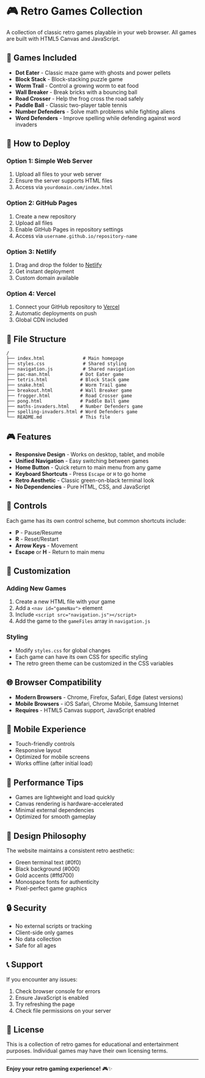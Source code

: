 # 🎮 Retro Games Collection

A collection of classic retro games playable in your web browser. All games are built with HTML5 Canvas and JavaScript.

## 🎯 Games Included

- **Dot Eater** - Classic maze game with ghosts and power pellets
- **Block Stack** - Block-stacking puzzle game
- **Worm Trail** - Control a growing worm to eat food
- **Wall Breaker** - Break bricks with a bouncing ball
- **Road Crosser** - Help the frog cross the road safely
- **Paddle Ball** - Classic two-player table tennis
- **Number Defenders** - Solve math problems while fighting aliens
- **Word Defenders** - Improve spelling while defending against word invaders

## 🚀 How to Deploy

### Option 1: Simple Web Server
1. Upload all files to your web server
2. Ensure the server supports HTML files
3. Access via `yourdomain.com/index.html`

### Option 2: GitHub Pages
1. Create a new repository
2. Upload all files
3. Enable GitHub Pages in repository settings
4. Access via `username.github.io/repository-name`

### Option 3: Netlify
1. Drag and drop the folder to [Netlify](https://netlify.com)
2. Get instant deployment
3. Custom domain available

### Option 4: Vercel
1. Connect your GitHub repository to [Vercel](https://vercel.com)
2. Automatic deployments on push
3. Global CDN included

## 📁 File Structure

```
/
├── index.html              # Main homepage
├── styles.css              # Shared styling
├── navigation.js           # Shared navigation
├── pac-man.html           # Dot Eater game
├── tetris.html            # Block Stack game
├── snake.html             # Worm Trail game
├── breakout.html          # Wall Breaker game
├── frogger.html           # Road Crosser game
├── pong.html              # Paddle Ball game
├── maths-invaders.html    # Number Defenders game
├── spelling-invaders.html # Word Defenders game
└── README.md              # This file
```

## 🎮 Features

- **Responsive Design** - Works on desktop, tablet, and mobile
- **Unified Navigation** - Easy switching between games
- **Home Button** - Quick return to main menu from any game
- **Keyboard Shortcuts** - Press `Escape` or `H` to go home
- **Retro Aesthetic** - Classic green-on-black terminal look
- **No Dependencies** - Pure HTML, CSS, and JavaScript

## 🎯 Controls

Each game has its own control scheme, but common shortcuts include:
- **P** - Pause/Resume
- **R** - Reset/Restart
- **Arrow Keys** - Movement
- **Escape** or **H** - Return to main menu

## 🔧 Customization

### Adding New Games
1. Create a new HTML file with your game
2. Add a `<nav id="gameNav">` element
3. Include `<script src="navigation.js"></script>`
4. Add the game to the `gameFiles` array in `navigation.js`

### Styling
- Modify `styles.css` for global changes
- Each game can have its own CSS for specific styling
- The retro green theme can be customized in the CSS variables

## 🌐 Browser Compatibility

- **Modern Browsers** - Chrome, Firefox, Safari, Edge (latest versions)
- **Mobile Browsers** - iOS Safari, Chrome Mobile, Samsung Internet
- **Requires** - HTML5 Canvas support, JavaScript enabled

## 📱 Mobile Experience

- Touch-friendly controls
- Responsive layout
- Optimized for mobile screens
- Works offline (after initial load)

## 🚀 Performance Tips

- Games are lightweight and load quickly
- Canvas rendering is hardware-accelerated
- Minimal external dependencies
- Optimized for smooth gameplay

## 🎨 Design Philosophy

The website maintains a consistent retro aesthetic:
- Green terminal text (#0f0)
- Black background (#000)
- Gold accents (#ffd700)
- Monospace fonts for authenticity
- Pixel-perfect game graphics

## 🔒 Security

- No external scripts or tracking
- Client-side only games
- No data collection
- Safe for all ages

## 📞 Support

If you encounter any issues:
1. Check browser console for errors
2. Ensure JavaScript is enabled
3. Try refreshing the page
4. Check file permissions on your server

## 📄 License

This is a collection of retro games for educational and entertainment purposes. Individual games may have their own licensing terms.

---

**Enjoy your retro gaming experience!** 🎮✨
